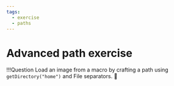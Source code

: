 ```yaml
---
tags:
  - exercise
  - paths
---
```

# Advanced path exercise

!!!Question
    Load an image from a macro by crafting a path using `getDirectory("home")`
    and File separators. :wrench:
